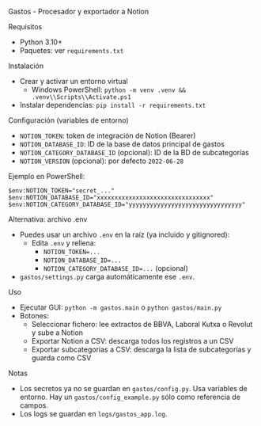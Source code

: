 Gastos - Procesador y exportador a Notion

Requisitos
- Python 3.10+
- Paquetes: ver `requirements.txt`

Instalación
- Crear y activar un entorno virtual
  - Windows PowerShell: `python -m venv .venv && .venv\\Scripts\\Activate.ps1`
- Instalar dependencias: `pip install -r requirements.txt`

Configuración (variables de entorno)
- `NOTION_TOKEN`: token de integración de Notion (Bearer)
- `NOTION_DATABASE_ID`: ID de la base de datos principal de gastos
- `NOTION_CATEGORY_DATABASE_ID` (opcional): ID de la BD de subcategorías
- `NOTION_VERSION` (opcional): por defecto `2022-06-28`

Ejemplo en PowerShell:
```
$env:NOTION_TOKEN="secret_..."
$env:NOTION_DATABASE_ID="xxxxxxxxxxxxxxxxxxxxxxxxxxxxxxxx"
$env:NOTION_CATEGORY_DATABASE_ID="yyyyyyyyyyyyyyyyyyyyyyyyyyyyyyyy"
```

Alternativa: archivo .env
- Puedes usar un archivo `.env` en la raíz (ya incluido y gitignored):
  - Edita `.env` y rellena:
    - `NOTION_TOKEN=...`
    - `NOTION_DATABASE_ID=...`
    - `NOTION_CATEGORY_DATABASE_ID=...` (opcional)
- `gastos/settings.py` carga automáticamente ese `.env`.

Uso
- Ejecutar GUI: `python -m gastos.main` o `python gastos/main.py`
- Botones:
  - Seleccionar fichero: lee extractos de BBVA, Laboral Kutxa o Revolut y sube a Notion
  - Exportar Notion a CSV: descarga todos los registros a un CSV
  - Exportar subcategorías a CSV: descarga la lista de subcategorías y guarda como CSV

Notas
- Los secretos ya no se guardan en `gastos/config.py`. Usa variables de entorno. Hay un `gastos/config_example.py` sólo como referencia de campos.
- Los logs se guardan en `logs/gastos_app.log`.
